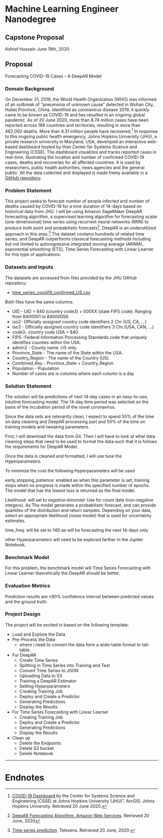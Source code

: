 # Machine Learning Engineer Nanodegree
## Capstone Proposal

Ashraf Hussain
June 19th, 2020


## Proposal

Forecasting COVID-19 Cases – A DeepAR Model

### Domain Background

On December 31, 2019, the World Health Organization (WHO) was informed of an outbreak of “pneumonia of unknown cause” detected in Wuhan City, Hubei Province, China. Identified as coronavirus disease 2019, it quickly came to be known as COVID-19 and has resulted in an ongoing global pandemic. As of 20 June 2020, more than 8.74 million cases have been reported across 188 countries and territories, resulting in more than 462,000 deaths. More than 4.31 million people have recovered.[^1]
In response to this ongoing public health emergency, Johns Hopkins University (JHU), a private research university in Maryland, USA, developed an interactive web-based dashboard hosted by their Center for Systems Science and Engineering (CSSE). The dashboard visualizes and tracks reported cases in real-time, illustrating the location and number of confirmed COVID-19 cases, deaths and recoveries for all affected countries. It is used by researchers, public health authorities, news agencies and the general public. All the data collected and displayed is made freely available in a [GitHub repository](https://github.com/CSSEGISandData/COVID-19/tree/master/csse_covid_19_data).


### Problem Statement

This project seeks to forecast number of people infected and number of deaths caused by COVID-19 for a time duration of 14-days based on historical data from JHU. I will be using Amazon SageMaker DeepAR forecasting algorithm, a supervised learning algorithm for forecasting scalar (one-dimensional) time series using recurrent neural networks (RNN) to produce both point and probabilistic forecasts[^2].
DeepAR is an underutilized approach in this area.[^3] The dataset contains hundreds of related time series, and DeepAR outperforms classical forecasting methods including but not limited to autoregressive integrated moving average (ARIMA), exponential smoothing (ETS), Time Series Forecasting with Linear Learner for this type of applications.


### Datasets and Inputs

The datasets are accessed from files provided by the JHU GitHub repository:
- [time_series_covid19_confirmed_US.csv](https://github.com/CSSEGISandData/COVID-19/blob/master/csse_covid_19_data/csse_covid_19_time_series/time_series_covid19_confirmed_US.csv "time_series_covid19_confirmed_US.csv")

Both files have the same columns:
* UID - UID = 840 (country code3) + 000XX (state FIPS code). Ranging from 8400001 to 84000056.
* iso2-  Officially assigned country code identifiers 2 Chr (US, CA, ...)
* iso3 - Officially assigned country code identifiers 3 Chr.(USA, CAN, ...)
* code3- country code USA = 840
* FIPS -Federal Information Processing Standards code that uniquely identifies counties within the USA.
* admin2 - County name. US only.
* Province_State - The name of the State within the USA.
* Country_Region - The name of the Country (US).
* Combined_Key -  Province_State + Country_Region 
* Population - Population
* Number of cases are is columns where each column is a day


### Solution Statement

The solution will be predictions of next 14-day cases in an easy-to-use, intuitive forecasting model. The 14-day time period was selected on the basis of the incubation period of the novel coronavirus.

Since the data sets are relevantly clean, I expect to spend 50% of the time on data cleaning and DeepAR processing part and 50% of the time on training models and tweaking parameters.

First, I will download the data form Git. Then I will have to look at what data cleaning steps that need to be used to format the data such that it is follows the requirements for DeepAR Model.

Once the data is cleaned and formatted, I will use tune the Hyperparameters.

To minimize the cost the following Hyperparameters will be used

early_stopping_patience: enabled as when this parameter is set, training stops when no progress is made within the specified number of epochs. The model that has the lowest loss is returned as the final model.

Likelihood: will set to _negative-binomial_: Use for count data (non-negative integers). As The model generates a probabilistic forecast, and can provide quantiles of the distribution and return samples. Depending on your data, select an appropriate likelihood (noise model) that is used for uncertainty estimates.

time_freq: will be set to 14D as will be forecasting the next 14-days only

other Hyperparameters will need to be explored farther in the Jupiter Notebook.


### Benchmark Model

For this problem, the benchmark model will  Time Series Forecasting with Linear Learner theoretically the DeepAR should be better. 

### Evaluation Metrics

Prediction results are ±80% confidence interval between predicted values and the ground truth.


### Project Design

The project will be excited in based on the following template:
- Load and Explore the Data
- Pre-Process the Data
	- where i need to convert the data form a wide-table format to tall-table.
- For DeepAR
	- Create Time Series
	- Splitting in Time Series into Training and Test
	- Convert Time Series to JSON
	- Uploading Data to S3
	- Training a DeepAR Estimator
	- Setting Hyperparameters
	- Creating Training Job
	- Deploy and Create a Predictor
	- Generating Predictions
	- Display the Results
- For Time Series Forecasting with Linear Learner
	- Creating Training Job
	- Deploy and Create a Predictor
	- Generating Predictions
	- Display the Results
- Clean up
	- Delete the Endpoints
	- Delete S3 bucket
	- Delete Notebook 

-----------

# Endnotes
[^1]:[COVID-19 Dashboard](https://systems.jhu.edu/research/public-health/ncov/) by the Center for Systems Science and Engineering (CSSE) at Johns Hopkins University (JHU)". ArcGIS. Johns Hopkins University. Retrieved 20 June 2020.
[^2]:[DeepAR Forecasting Algorithm. Amazon Web Services](https://docs.aws.amazon.com/sagemaker/latest/dg/deepar.html). Retrieved 20 June, 2020 
[^3]:[Time series prediction](https://www.telesens.co/2019/06/08/time-series-prediction/). Telesens. Retrieved 20 June, 2020. 
<!--stackedit_data:
eyJoaXN0b3J5IjpbLTExMzUyNTYyNjUsLTEwODU2ODgwNTIsMT
A5NjQxNjgyMywxODEyODg1NjE4LC0xNDMyMzY1NDQzLC0xMTEy
NDk4ODYzLC0yNjE1NjUxODAsMTI4MjY5MjQ0NiwxNjUzMjI4MD
M0LC0xNDA1ODU0MjI2LDM2MzY5MDU2NiwxNDQ3NjY3NDQ2LDEz
ODMyOTIyNDIsMTYzMTYxMjM4MCwtMTY4MDcyNDEyLC04OTA0NT
Y5MCwtODAzMzUxMTkwLC05ODExNTAzMCwtMjAwNDk0ODU5MSwx
NjA4NzY4NTY4XX0=
-->